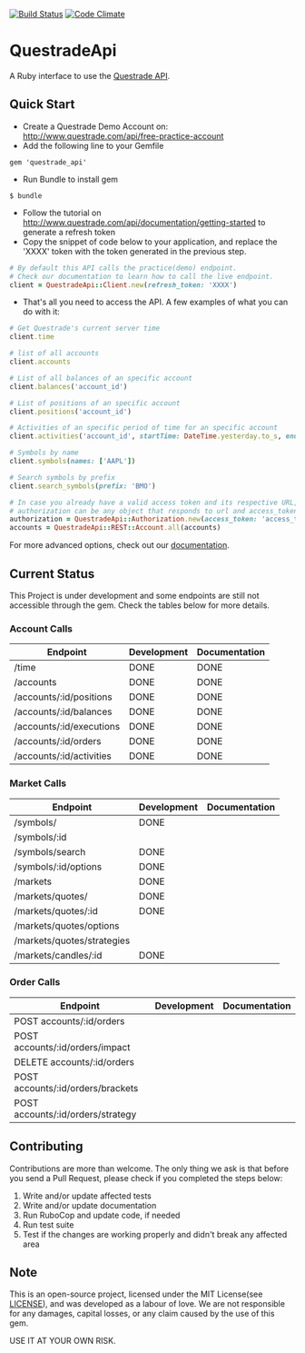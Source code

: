 [![Build Status](https://travis-ci.org/brunomeira/questrade_api.svg?branch=master)](https://travis-ci.org/brunomeira/questrade_api) 
[![Code Climate](https://codeclimate.com/github/brunomeira/questrade_api/badges/gpa.svg)](https://codeclimate.com/github/brunomeira/questrade_api)

# QuestradeApi

A Ruby interface to use the [Questrade API](http://www.questrade.com/api).

## Quick Start

- Create a Questrade Demo Account on: <http://www.questrade.com/api/free-practice-account>
- Add the following line to your Gemfile

```
gem 'questrade_api'
```
- Run Bundle to install gem

```
$ bundle
```
- Follow the tutorial on <http://www.questrade.com/api/documentation/getting-started> to generate a refresh token
- Copy the snippet of code below to your application, and replace the 'XXXX' token with the token generated in the previous step.

```ruby
# By default this API calls the practice(demo) endpoint.
# Check our documentation to learn how to call the live endpoint.
client = QuestradeApi::Client.new(refresh_token: 'XXXX')
```
- That's all you need to access the API. A few examples of what you can do with it:

```ruby
# Get Questrade's current server time
client.time

# list of all accounts
client.accounts

# List of all balances of an specific account
client.balances('account_id')

# List of positions of an specific account
client.positions('account_id')

# Activities of an specific period of time for an specific account
client.activities('account_id', startTime: DateTime.yesterday.to_s, endTime: DateTime.now.to_s)

# Symbols by name
client.symbols(names: ['AAPL'])

# Search symbols by prefix
client.search_symbols(prefix: 'BMO')

# In case you already have a valid access token and its respective URL, you can use the QuestradeApi::REST objects. Example:
# authorization can be any object that responds to url and access_token
authorization = QuestradeApi::Authorization.new(access_token: 'access_token', api_server: 'url')
accounts = QuestradeApi::REST::Account.all(accounts)
```
For more advanced options, check out our [documentation](http://www.rubydoc.info/gems/questrade_api/0.0.4).

## Current Status

This Project is under development and some endpoints are still not accessible through the gem.
Check the tables below for more details.

### Account Calls

| Endpoint                 | Development   | Documentation |
| ---                      | ---           | ---           |
| /time                    |DONE           | DONE          |
| /accounts                |DONE           | DONE          |
| /accounts/:id/positions  |DONE           | DONE          |
| /accounts/:id/balances   |DONE           | DONE          |
| /accounts/:id/executions |DONE           | DONE          |
| /accounts/:id/orders     |DONE           | DONE          |
| /accounts/:id/activities |DONE           | DONE          |

### Market Calls

| Endpoint                   | Development   | Documentation |
| ---                        | ---           | ---           |
| /symbols/                  | DONE          |               |
| /symbols/:id               |               |               |
| /symbols/search            | DONE          |               |
| /symbols/:id/options       | DONE          |               |
| /markets                   | DONE          |               |
| /markets/quotes/           | DONE          |               |
| /markets/quotes/:id        | DONE          |               |
| /markets/quotes/options    |               |               |
| /markets/quotes/strategies |               |               |
| /markets/candles/:id       | DONE          |               |

### Order Calls

| Endpoint                          | Development   | Documentation |
| ---                               | ---           | ---           |
| POST accounts/:id/orders          |      |      |
| POST accounts/:id/orders/impact   |      |      |
| DELETE accounts/:id/orders        |      |      |
| POST accounts/:id/orders/brackets |      |      |
| POST accounts/:id/orders/strategy |      |      |

## Contributing

Contributions are more than welcome.
The only thing we ask is that before you send a Pull Request, please check if you completed the steps below:

1. Write and/or update affected tests
3. Write and/or update documentation
4. Run RuboCop and update code, if needed
5. Run test suite
6. Test if the changes are working properly and didn't break any affected area

## Note

This is an open-source project, licensed under the MIT License(see [LICENSE]), and was developed as a labour of love.
We are not responsible for any damages, capital losses, or any claim caused by the use of this gem.

USE IT AT YOUR OWN RISK.

[LICENSE]: https://github.com/brunomeira/questrade_api/blob/master/LICENSE
